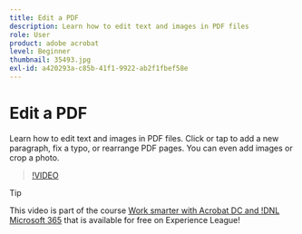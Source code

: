 ```yaml
---
title: Edit a PDF
description: Learn how to edit text and images in PDF files
role: User
product: adobe acrobat
level: Beginner
thumbnail: 35493.jpg
exl-id: a420293a-c85b-41f1-9922-ab2f1fbef58e
---
```

# Edit a PDF

Learn how to edit text and images in PDF files. Click or tap to add a new paragraph, fix a typo, or rearrange PDF pages. You can even add images or crop a photo.

>[!VIDEO](https://video.tv.adobe.com/v/35493?hidetitle=true)

>[!TIP]
>
>This video is part of the course [Work smarter with Acrobat DC and !DNL Microsoft 365](https://experienceleague.adobe.com/?recommended=Acrobat-U-1-2021.microsoft365) that is available for free on Experience League!
